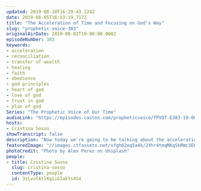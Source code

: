 ```yaml
---
updated: 2019-08-10T16:29:43.224Z
date: 2019-08-05T16:53:19.717Z
title: "The Acceleration of Time and Focusing on God’s Way"
slug: "prophetic-voice-383"
originalAirDate: 2019-08-02T19:00:00.000Z
episodeNumber: 383
keywords:
- acceleration
- reconciliation
- transfer of wealth
- healing
- faith
- obedience
- god principles
- heart of god
- love of god
- trust in god
- plan of god
Series: "The Prophetic Voice of Our Time"
audioLink: "https://episodes.castos.com/propheticvoice/TPVOT-E383-19-08-03-04-The-Acceleration-of-Time-and-Focussing-on-God-s-Way.mp3"
hosts:
- Cristina Sosso
showTranscript: false
description: "Now today we’re going to be talking about the acceleration of time as well as the importance of focussing on God’s way over our way… God has a plan for our life and has a plan for us moving forward, so we need focus and grab hold of that plan without letting any of our ways and understandings get in the way. Because when it comes to God’s way, there’s no other way that even compares to how amazing..."
featuredImage: "//images.ctfassets.net/vfgh62eq5a4k/2Yhr4tmqMKqSkRWc3E0LUX/c5012924cb7f1166ddfea6915ed89fde/alex-perez-AIfbUyzhKz0-unsplash.jpg"
photoCredit: "Photo by Alex Perez on Unsplash"
people:
- title: Cristina Sosso
  slug: cristina-sosso
  contentType: people
  id: 3zLvufAtlKgiiGIaEYs4S4
---
```

